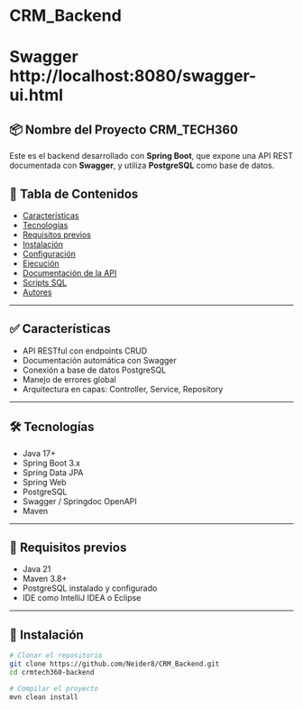 # CRM_Backend
# Swagger http://localhost:8080/swagger-ui.html
## 📦 Nombre del Proyecto CRM_TECH360

Este es el backend desarrollado con **Spring Boot**, que expone una API REST documentada con **Swagger**, y utiliza **PostgreSQL** como base de datos.

## 📑 Tabla de Contenidos

- [Características](#-características)
- [Tecnologías](#-tecnologías)
- [Requisitos previos](#-requisitos-previos)
- [Instalación](#-instalación)
- [Configuración](#-configuración)
- [Ejecución](#-ejecución)
- [Documentación de la API](#-documentación-de-la-api)
- [Scripts SQL](#-scripts-sql)
- [Autores](#-autores)

---

## ✅ Características

- API RESTful con endpoints CRUD
- Documentación automática con Swagger
- Conexión a base de datos PostgreSQL
- Manejo de errores global
- Arquitectura en capas: Controller, Service, Repository

---

## 🛠️ Tecnologías

- Java 17+
- Spring Boot 3.x
- Spring Data JPA
- Spring Web
- PostgreSQL
- Swagger / Springdoc OpenAPI
- Maven

---

## 🔧 Requisitos previos

- Java 21
- Maven 3.8+
- PostgreSQL instalado y configurado
- IDE como IntelliJ IDEA o Eclipse

---

## 🧪 Instalación

```bash
# Clonar el repositorio
git clone https://github.com/Neider8/CRM_Backend.git
cd crmtech360-backend

# Compilar el proyecto
mvn clean install

